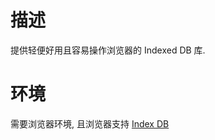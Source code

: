# 描述

提供轻便好用且容易操作浏览器的 Indexed DB 库.

# 环境

需要浏览器环境, 且浏览器支持 [Index DB](https://developer.mozilla.org/zh-CN/docs/Web/API/IndexedDB_API)
